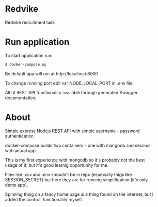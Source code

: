 # Redvike

Redvike recruitment task

# Run application

To start application run:

```bash
$ docker-compose up
```

By default app will run at http://localhost:8000

To change running port edit var NODE_LOCAL_PORT in .env file

All of REST API functionality available through generated Swagger documentation.

# About

Simple express Nodejs REST API with simple username - password authentication.

docker-compose builds two containers - one with mongodb and second with actual app.

This is my first experience with mongodb so it's probably not the best usage of it, but it's good learnig opportunity for me.

Files like .csv and .env shoudn't be in repo (especially thigs like SESSION_SECRET) but here they are for running simplification (it's only demo app).

Spinning thing on a fancy home page is a thing found on the internet, but I added the controll functionality myself.
